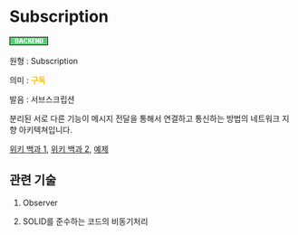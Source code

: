 <d-title>

# Subscription

</d-title>

<d-label>

<d-inner>

![Backend](../2TAT1C/Label_Backend.png)

</d-inner>

</d-label>

<d-origin>

원형 : Subscription

</d-origin>

<d-mean>

의미  : <span style="color:#FFBF00; font-weight:bold;">구독</span>

</d-mean>

<d-pronunciation>

발음 : 서브스크립션

</d-pronunciation>

<d-content>

분리된 서로 다른 기능이 메시지 전달을 통해서 연결하고 통신하는 방법의 네트워크 지향 아키텍쳐입니다.

[위키 백과 1](https://ko.wikipedia.org/wiki/%EB%B0%9C%ED%96%89-%EA%B5%AC%EB%8F%85_%EB%AA%A8%EB%8D%B8), 
[위키 백과 2](https://en.wikipedia.org/wiki/Messaging_pattern),
[예제](https://rinae.dev/posts/why-every-beginner-front-end-developer-should-know-publish-subscribe-pattern-kr)

</d-content>

<d-relation>

## 관련 기술

<d-inner>

1. Observer

</d-inner>

<d-inner>

2. SOLID를 준수하는 코드의 비동기처리

</d-inner>

</d-relation>
